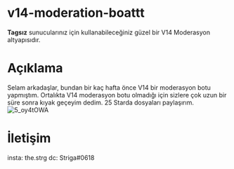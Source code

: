 # v14-moderation-boattt
**Tagsız** sunucularınız için kullanabileceğiniz güzel bir V14 Moderasyon altyapısıdır.

# Açıklama
Selam arkadaşlar, bundan bir kaç hafta önce V14 bir moderasyon botu yapmıştım. Ortalıkta V14 moderasyon botu olmadığı için sizlere çok uzun bir süre sonra kıyak geçeyim dedim. 25 Starda dosyaları paylaşırım.
![5_oy4tOWA](https://user-images.githubusercontent.com/68235392/230638421-ceda1b6b-90d3-4aa6-8d44-90a97b39e0e0.png)

# İletişim
insta: the.strg
dc: Striga#0618
